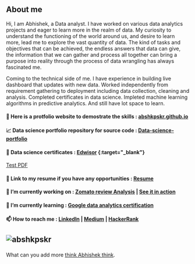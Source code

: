 ## About me
Hi, I am Abhishek, a Data analyst. I have worked on various data analytics projects and eager to learn more in the realm of data. My curiosity to understand the functioning of the world around us, and desire to learn more, lead me to explore the vast quantity of data. The kind of tasks and objectives that can be achieved, the endless answers that data can give, the information that we can gather and process all together can bring a purpose into reality through the process of data wrangling has always fascinated me.

Coming to the technical side of me. I have experience in building live dashboard that updates with new data. Worked independently from requirement gathering to deployment including data collection, cleaning and analysis. Completed certificates in data science. Impleted machine learning algorithms in predictive analytics. And still have lot space to learn.

#### :closed_book: Here is a protfolio website to demostrate the skills :  [abshkpskr.github.io](abshkpskr.github.io)
#### :chart_with_upwards_trend: Data science portfolio repository for source code : [Data-science-portfolio](https://github.com/AbshkPskr/Data-science-portfolio)
#### :scroll: Data science certificates : [Edwisor](https://github.com/AbshkPskr/abshkpskr.github.io/blob/master/Certificates/Edwisor.pdf) {:target="_blank"}
<a href="//github.com/AbshkPskr/abshkpskr.github.io/blob/master/Certificates/Edwisor.pdf" target="_blank">Test PDF</a>
#### :page_facing_up: Link to my resume if you have any opportunities : [Resume]()

#### 🔭 I’m currently working on : [Zomato review Analysis](https://github.com/AbshkPskr/Zomato-Reviews-Analysis) | [See it in action](http://abshkpskr211.pythonanywhere.com/)
#### 🌱 I’m currently learning : [Google data analytics certification](https://www.coursera.org/professional-certificates/google-data-analytics)
#### 📫 How to reach me : [LinkedIn](https://www.linkedin.com/in/abshkpskr/) | [Medium](https://medium.com/https://medium.com/@282abhishek) | [HackerRank](https://www.hackerrank.com/282abhishek)

<!-- 👯 I’m looking to collaborate on ...
- 🤔 I’m looking for help with ...
- 💬 Ask me about ...
- 😄 Pronouns: ...
- ⚡ Fun fact: ...
-->

## 
## <p><img align="center" src="https://github-readme-stats.vercel.app/api/top-langs?username=abshkpskr&show_icons=true&locale=en&layout=compact" alt="abshkpskr" /></p>

What can you add more [think Abhishek think](https://www.reddit.com/r/Thinkmarkthink/).
